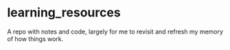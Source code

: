 # learning_resources
A repo with notes and code, largely for me to revisit and refresh my memory of how things work.
